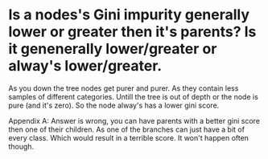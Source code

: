 # Is a nodes's Gini impurity generally lower or greater then it's parents? Is it genenerally lower/greater or alway's lower/greater.

As you down the tree nodes get purer and purer. As they contain less samples of different categories. Untill the tree is out of depth or the node is pure (and it's zero). So the node alway's has a lower gini score.

Appendix A:
Answer is wrong, you can have parents with a better gini score then one of their children. As one of the branches can just have a bit of every class. Which would result in a terrible score. It won't happen often though.
